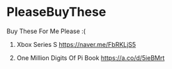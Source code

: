 # PleaseBuyThese
Buy These For Me Please :(

1. Xbox Series S
   https://naver.me/FbRKLjS5

3. One Million Digits Of Pi Book
   https://a.co/d/5ieBMrt
